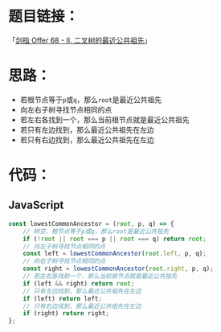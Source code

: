 # 题目链接：

「[剑指 Offer 68 - II. 二叉树的最近公共祖先](https://leetcode-cn.com/problems/er-cha-shu-de-zui-jin-gong-gong-zu-xian-lcof/)」

# 思路：

- 若根节点等于`p`或`q`，那么`root`是最近公共祖先
- 向左右子树寻找节点相同的点
- 若左右各找到一个，那么当前根节点就是最近公共祖先
- 若只有左边找到，那么最近公共祖先在左边
- 若只有右边找到，那么最近公共祖先在左边

# 代码：

## JavaScript

```javascript
const lowestCommonAncestor = (root, p, q) => {
    // 树空、根节点等于p或q，那么root是最近公共祖先
    if (!root || root === p || root === q) return root;
    // 向左子树寻找节点相同的点
    const left = lowestCommonAncestor(root.left, p, q);
    // 向右子树寻找节点相同的点
    const right = lowestCommonAncestor(root.right, p, q);
    // 若左右各找到一个，那么当前根节点就是最近公共祖先
    if (left && right) return root;
    // 只有左边找到，那么最近公共祖先在左边
    if (left) return left;
    // 只有右边找到，那么最近公共祖先在左边
    if (right) return right;
};
```

